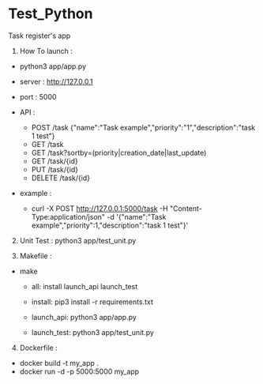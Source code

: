 # Test_Python

Task register's app

1. How To launch :

  * python3 app/app.py

  * server :
    http://127.0.0.1
  * port :
    5000

  * API :
    - POST /task  {"name":"Task example","priority":"1","description":"task 1 test"}
    - GET /task
    - GET /task?sortby=(priority|creation_date|last_update)
    - GET /task/{id}
    - PUT /task/{id}
    - DELETE /task/{id}

  * example :
      - curl -X POST http://127.0.0.1:5000/task -H "Content-Type:application/json" -d '{"name":"Task example","priority":1,"description":"task 1 test"}'


2. Unit Test :
  python3 app/test_unit.py


3. Makefile :
  * make
    - all:
      install launch_api launch_test

    - install:
	    pip3 install -r requirements.txt

    - launch_api:
	    python3 app/app.py

    - launch_test:
	    python3 app/test_unit.py


4. Dockerfile :
  - docker build -t my_app .
  - docker run -d -p 5000:5000 my_app
